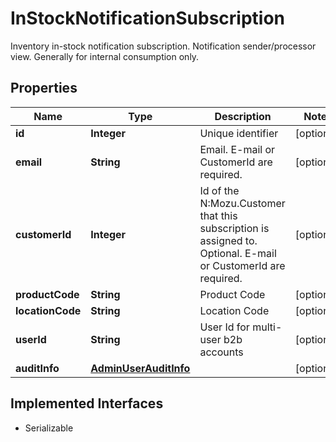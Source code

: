 

# InStockNotificationSubscription

Inventory in-stock notification subscription.  Notification sender/processor view.  Generally for internal consumption only.

## Properties

| Name | Type | Description | Notes |
|------------ | ------------- | ------------- | -------------|
|**id** | **Integer** | Unique identifier |  [optional] |
|**email** | **String** | Email.  E-mail or CustomerId are required. |  [optional] |
|**customerId** | **Integer** | Id of the N:Mozu.Customer  that this subscription is assigned to.  Optional.  E-mail or CustomerId are required. |  [optional] |
|**productCode** | **String** | Product Code |  [optional] |
|**locationCode** | **String** | Location Code |  [optional] |
|**userId** | **String** | User Id for multi-user b2b accounts |  [optional] |
|**auditInfo** | [**AdminUserAuditInfo**](AdminUserAuditInfo.md) |  |  [optional] |


## Implemented Interfaces

* Serializable


